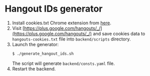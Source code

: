 Hangout IDs generator
=====================

1. Install cookies.txt Chrome extension from [here](https://chrome.google.com/webstore/detail/cookiestxt/njabckikapfpffapmjgojcnbfjonfjfg?hl=en).
2. Visit [https://plus.google.com/hangouts/_/](https://plus.google.com/hangouts/_/) and save cookies data to `hangouts-cookies.txt` file into `backend/scripts` directory.
3. Launch the generator: 
   ```bash
   $ ./generate_hangout_ids.sh
   ```
   The script will generate `backend/consts.yaml` file.
4. Restart the backend.
